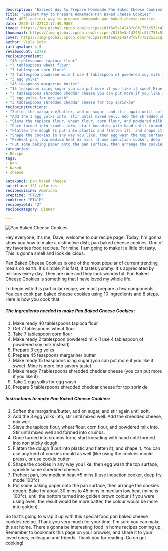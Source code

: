 ```yaml
---
description: "Easiest Way to Prepare Homemade Pan Baked Cheese Cookies"
title: "Easiest Way to Prepare Homemade Pan Baked Cheese Cookies"
slug: 4051-easiest-way-to-prepare-homemade-pan-baked-cheese-cookies
date: 2020-12-22T22:17:40.980Z
image: https://img-global.cpcdn.com/recipes/01f6e5a14248fc8f/751x532cq70/pan-baked-cheese-cookies-recipe-main-photo.jpg
thumbnail: https://img-global.cpcdn.com/recipes/01f6e5a14248fc8f/751x532cq70/pan-baked-cheese-cookies-recipe-main-photo.jpg
cover: https://img-global.cpcdn.com/recipes/01f6e5a14248fc8f/751x532cq70/pan-baked-cheese-cookies-recipe-main-photo.jpg
author: Viola Soto
ratingvalue: 4.5
reviewcount: 12728
recipeingredient:
- "40 tablespoons tapioca flour"
- "7 tablespoons wheat flour"
- "7 tablespoon corn flour"
- "2 tablespoon powdered milk I use 4 tablespoon of powdered soy milk instead"
- "3 egg yolks"
- "45 teaspoons margarine butter"
- "15 teaspoons icing sugar you can put more if you like it sweet Mine is more into savory taste"
- "7 tablespoons shredded cheddar cheese you can put more if you like it"
- "2 egg yolks for egg wash"
- "5 tablespoons shredded cheddar cheese for top sprinkle"
recipeinstructions:
- "Soften the margarine/butter, add on sugar, and stir again until soft."
- "Add the 3 egg yolks into, stir until mixed well. Add the shredded cheese, mix well."
- "Sieve the tapioca flour, wheat flour, corn flour, and powdered milk into. Stir until mixed well and formed into crumbs."
- "Once turned into crumbs form, start kneading with hand until formed into non sticky dough."
- "Flatten the dough (I put into plastic and flatten it), and shape it. You can use any kind of cookies mould as well (like using the cookies mould press), or use cookie cutter"
- "Shape the cookies in any way you like, then egg wash the top surface, sprinkle some shredded cheese."
- "Preheat pan, low medium heat ±5 mins (I use induction cooker, deep fry mode 100°c)"
- "Put some baking paper onto the pan surface, then arrange the cookies dough. Bake for about 30 mins to 45 mins in medium low heat (mine is 100°c), until the bottom turned into golden brown colour (if you were using oven, the result would be more batter, the colour would be more into golden)."
categories:
- Recipe
tags:
- pan
- baked
- cheese

katakunci: pan baked cheese 
nutrition: 191 calories
recipecuisine: American
preptime: "PT22M"
cooktime: "PT41M"
recipeyield: "2"
recipecategory: Dinner

---
```



![Pan Baked Cheese Cookies](https://img-global.cpcdn.com/recipes/01f6e5a14248fc8f/751x532cq70/pan-baked-cheese-cookies-recipe-main-photo.jpg)

Hey everyone, it's me, Dave, welcome to our recipe page. Today, I'm gonna show you how to make a distinctive dish, pan baked cheese cookies. One of my favorites food recipes. For mine, I am going to make it a little bit tasty. This is gonna smell and look delicious.



Pan Baked Cheese Cookies is one of the most popular of current trending meals on earth. It's simple, it is fast, it tastes yummy. It's appreciated by millions every day. They are nice and they look wonderful. Pan Baked Cheese Cookies is something that I have loved my whole life.


To begin with this particular recipe, we must prepare a few components. You can cook pan baked cheese cookies using 10 ingredients and 8 steps. Here is how you cook that.

<!--inarticleads1-->

##### The ingredients needed to make Pan Baked Cheese Cookies:

1. Make ready 40 tablespoons tapioca flour
1. Get 7 tablespoons wheat flour
1. Take 7 tablespoon corn flour
1. Make ready 2 tablespoon powdered milk (I use 4 tablespoon of powdered soy milk instead)
1. Prepare 3 egg yolks
1. Prepare 45 teaspoons margarine/ butter
1. Make ready 15 teaspoons icing sugar (you can put more if you like it sweet. Mine is more into savory taste)
1. Make ready 7 tablespoons shredded cheddar cheese (you can put more if you like it)
1. Take 2 egg yolks for egg wash
1. Prepare 5 tablespoons shredded cheddar cheese for top sprinkle




<!--inarticleads2-->

##### Instructions to make Pan Baked Cheese Cookies:

1. Soften the margarine/butter, add on sugar, and stir again until soft.
1. Add the 3 egg yolks into, stir until mixed well. Add the shredded cheese, mix well.
1. Sieve the tapioca flour, wheat flour, corn flour, and powdered milk into. Stir until mixed well and formed into crumbs.
1. Once turned into crumbs form, start kneading with hand until formed into non sticky dough.
1. Flatten the dough (I put into plastic and flatten it), and shape it. You can use any kind of cookies mould as well (like using the cookies mould press), or use cookie cutter
1. Shape the cookies in any way you like, then egg wash the top surface, sprinkle some shredded cheese.
1. Preheat pan, low medium heat ±5 mins (I use induction cooker, deep fry mode 100°c)
1. Put some baking paper onto the pan surface, then arrange the cookies dough. Bake for about 30 mins to 45 mins in medium low heat (mine is 100°c), until the bottom turned into golden brown colour (if you were using oven, the result would be more batter, the colour would be more into golden).




So that's going to wrap it up with this special food pan baked cheese cookies recipe. Thank you very much for your time. I'm sure you can make this at home. There's gonna be interesting food in home recipes coming up. Remember to bookmark this page on your browser, and share it to your loved ones, colleague and friends. Thank you for reading. Go on get cooking!
